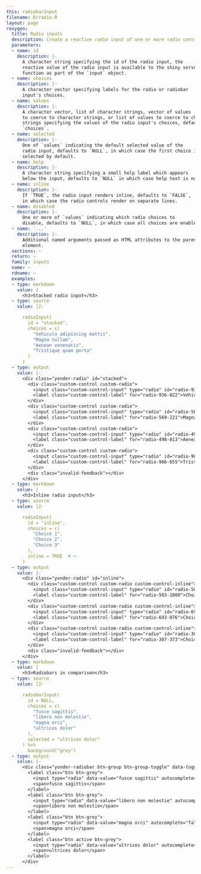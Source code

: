 ```yaml
---
this: radiobarInput
filename: R/radio.R
layout: page
roxygen:
  title: Radio inputs
  description: Create a reactive radio input of one or more radio controls.
  parameters:
  - name: id
    description: |-
      A character string specifying the id of the radio input, the
      reactive value of the radio input is available to the shiny server
      function as part of the `input` object.
  - name: choices
    description: |-
      A character vector specifying labels for the radio or radiobar
      input's choices.
  - name: values
    description: |-
      A character vector, list of character strings, vector of values
      to coerce to character strings, or list of values to coerce to character
      strings specifying the values of the radio input's choices, defaults to
      `choices`.
  - name: selected
    description: |-
      One of `values` indicating the default selected value of the
      radio input, defaults to `NULL`, in which case the first choice is
      selected by default.
  - name: help
    description: |-
      A character string specifying a small help label which appears
      below the input, defaults to `NULL` in which case help text is not added.
  - name: inline
    description: |-
      If `TRUE`, the radio input renders inline, defaults to `FALSE`,
      in which case the radio controls render on separate lines.
  - name: disabled
    description: |-
      One or more of `values` indicating which radio choices to
      disable, defaults to `NULL`, in which case all choices are enabled.
  - name: '...'
    description: |-
      Additional named arguments passed as HTML attributes to the parent
      element.
  sections: ~
  return: ~
  family: inputs
  name: ~
  rdname: ~
  examples:
  - type: markdown
    value: |
      <h3>Stacked radio input</h3>
  - type: source
    value: |2-

      radioInput(
        id = "stacked",
        choices = c(
          "Vehicula adipiscing mattis",
          "Magna nullam",
          "Aenean venenatis",
          "Tristique quam porta"
        )
      )
  - type: output
    value: |-
      <div class="yonder-radio" id="stacked">
        <div class="custom-control custom-radio">
          <input class="custom-control-input" type="radio" id="radio-936-822" name="stacked" data-value="Vehicula adipiscing mattis" checked/>
          <label class="custom-control-label" for="radio-936-822">Vehicula adipiscing mattis</label>
        </div>
        <div class="custom-control custom-radio">
          <input class="custom-control-input" type="radio" id="radio-569-221" name="stacked" data-value="Magna nullam"/>
          <label class="custom-control-label" for="radio-569-221">Magna nullam</label>
        </div>
        <div class="custom-control custom-radio">
          <input class="custom-control-input" type="radio" id="radio-498-813" name="stacked" data-value="Aenean venenatis"/>
          <label class="custom-control-label" for="radio-498-813">Aenean venenatis</label>
        </div>
        <div class="custom-control custom-radio">
          <input class="custom-control-input" type="radio" id="radio-966-655" name="stacked" data-value="Tristique quam porta"/>
          <label class="custom-control-label" for="radio-966-655">Tristique quam porta</label>
        </div>
        <div class="invalid-feedback"></div>
      </div>
  - type: markdown
    value: |
      <h3>Inline radio input</h3>
  - type: source
    value: |2-

      radioInput(
        id = "inline",
        choices = c(
          "Choice 1",
          "Choice 2",
          "Choice 3"
        ),
        inline = TRUE  # <-
      )
  - type: output
    value: |-
      <div class="yonder-radio" id="inline">
        <div class="custom-control custom-radio custom-control-inline">
          <input class="custom-control-input" type="radio" id="radio-503-1000" name="inline" data-value="Choice 1" checked/>
          <label class="custom-control-label" for="radio-503-1000">Choice 1</label>
        </div>
        <div class="custom-control custom-radio custom-control-inline">
          <input class="custom-control-input" type="radio" id="radio-693-876" name="inline" data-value="Choice 2"/>
          <label class="custom-control-label" for="radio-693-876">Choice 2</label>
        </div>
        <div class="custom-control custom-radio custom-control-inline">
          <input class="custom-control-input" type="radio" id="radio-307-373" name="inline" data-value="Choice 3"/>
          <label class="custom-control-label" for="radio-307-373">Choice 3</label>
        </div>
        <div class="invalid-feedback"></div>
      </div>
  - type: markdown
    value: |
      <h3>Radiobars in comparison</h3>
  - type: source
    value: |2-

      radiobarInput(
        id = NULL,
        choices = c(
          "fusce sagittis",
          "libero non molestie",
          "magna orci",
          "ultrices dolor"
        ),
        selected = "ultrices dolor"
      ) %>%
        background("grey")
  - type: output
    value: |-
      <div class="yonder-radiobar btn-group btn-group-toggle" data-toggle="buttons">
        <label class="btn btn-grey">
          <input type="radio" data-value="fusce sagittis" autocomplete="false"/>
          <span>fusce sagittis</span>
        </label>
        <label class="btn btn-grey">
          <input type="radio" data-value="libero non molestie" autocomplete="false"/>
          <span>libero non molestie</span>
        </label>
        <label class="btn btn-grey">
          <input type="radio" data-value="magna orci" autocomplete="false"/>
          <span>magna orci</span>
        </label>
        <label class="btn active btn-grey">
          <input type="radio" data-value="ultrices dolor" autocomplete="false" checked/>
          <span>ultrices dolor</span>
        </label>
      </div>
---
```

